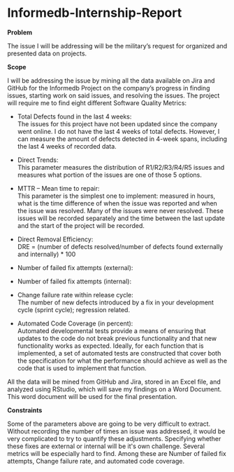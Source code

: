 # Informedb-Internship-Report
**Problem** 

The issue I will be addressing will be the military’s request for organized and presented data on projects.  

 

**Scope** 

I will be addressing the issue by mining all the data available on Jira and GitHub for the Informedb Project on the company’s progress in finding issues, starting work on said issues, and resolving the issues. The project will require me to find eight different Software Quality Metrics:


* Total Defects found in the last 4 weeks:  
The issues for this project have not been updated since the company went online. I do not have the last 4 weeks of total defects. However, I can measure the amount of defects detected in 4-week spans, including the last 4 weeks of recorded data.

* Direct Trends:  
This parameter measures the distribution of R1/R2/R3/R4/R5 issues and measures what portion of the issues are one of those 5 options.

* MTTR – Mean time to repair:  
This parameter is the simplest one to implement: measured in hours, what is the time difference of when the issue was reported and when the issue was resolved. Many of the issues were never resolved. These issues will be recorded separately and the time between the last update and the start of the project will be recorded.

* Direct Removal Efficiency:  
DRE = (number of defects resolved/number of defects found externally and internally) * 100

* Number of failed fix attempts (external):  

* Number of failed fix attempts (internal):  

* Change failure rate within release cycle:  
The number of new defects introduced by a fix in your development cycle (sprint cycle); regression related. 

* Automated Code Coverage (in percent):  
Automated developmental tests provide a means of ensuring that 
updates to the code do not break previous functionality and that new 
functionality works as expected. Ideally, for each function that is 
implemented, a set of automated tests are constructed that cover both 
the specification for what the performance should achieve as well as the 
code that is used to implement that function.

All the data will be mined from GitHub and Jira, stored in an Excel file, and analyzed using RStudio, which will save my findings on a Word Document. This word document will be used for the final presentation.

**Constraints**

Some of the parameters above are going to be very difficult to extract. Without recording the number of times an issue was addressed, it would be very complicated to try to quantify these adjustments. Specifying whether these fixes are external or internal will be it's own challenge. Several metrics will be especially hard to find. Among these are Number of failed fix attempts, Change failure rate, and automated code coverage.

